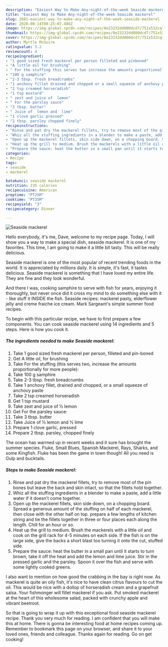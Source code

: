 ```yaml
---
description: "Easiest Way to Make Any-night-of-the-week Seaside mackerel"
title: "Easiest Way to Make Any-night-of-the-week Seaside mackerel"
slug: 2681-easiest-way-to-make-any-night-of-the-week-seaside-mackerel
date: 2020-08-14T08:25:07.486Z
image: https://img-global.cpcdn.com/recipes/8e23232dd800dcd7/751x532cq70/seaside-mackerel-recipe-main-photo.jpg
thumbnail: https://img-global.cpcdn.com/recipes/8e23232dd800dcd7/751x532cq70/seaside-mackerel-recipe-main-photo.jpg
cover: https://img-global.cpcdn.com/recipes/8e23232dd800dcd7/751x532cq70/seaside-mackerel-recipe-main-photo.jpg
author: Myrtle McGuire
ratingvalue: 3.2
reviewcount: 4
recipeingredient:
- "1 good sized fresh mackerel per person filleted and pinboned"
- "A little oil for brushing"
- " For the stuffing this serves two increase the amounts proportionally for more people"
- "100 g samphire"
- "2-3 tbsp. fresh breadcrumbs"
- "1 anchovy fillet drained and chopped or a small squeeze of anchovy paste"
- "2 tsp creamed horseradish"
- "1 tsp mustard"
- " zest and juice of  lemon"
- " For the parsley sauce"
- "3 tbsp. butter"
- " Juice of  lemon and  lime"
- "1 clove garlic pressed"
- "2 tbsp. parsley chopped finely"
recipeinstructions:
- "Rinse and pat dry the mackerel fillets, try to remove most of the pin bones but leave the back and skin intact, so that the fillets hold together."
- "Whiz all the stuffing ingredients in a blender to make a paste, add a little water if it doesn’t come together."
- "Open up the mackerel fillets, skin side down, on a chopping board. Spread a generous amount of the stuffing on half of each mackerel, then close with the other half on top. prepare a few lengths of kitchen string and tie the fillets together in three or four places each along the length. Chill for an hour or so."
- "Heat up the grill to medium. Brush the mackerels with a little oil and cook on the grill rack for 4-5 minutes on each side. If the fish is on the large side, give the backs a short blast too turning it onto the cut, stuffed side."
- "Prepare the sauce: heat the butter in a small pan until it starts to turn brown, take it off the heat and add the lemon and lime juice. Stir in the pressed garlic and the parsley. Spoon it over the fish and serve with some lightly cooked greens."
categories:
- Recipe
tags:
- seaside
- mackerel

katakunci: seaside mackerel 
nutrition: 235 calories
recipecuisine: American
preptime: "PT25M"
cooktime: "PT35M"
recipeyield: "3"
recipecategory: Dinner

---
```



![Seaside mackerel](https://img-global.cpcdn.com/recipes/8e23232dd800dcd7/751x532cq70/seaside-mackerel-recipe-main-photo.jpg)

Hello everybody, it's me, Dave, welcome to my recipe page. Today, I will show you a way to make a special dish, seaside mackerel. It is one of my favorites. This time, I am going to make it a little bit tasty. This will be really delicious.

Seaside mackerel is one of the most popular of recent trending foods in the world. It is appreciated by millions daily. It is simple, it's fast, it tastes delicious. Seaside mackerel is something that I have loved my entire life. They are fine and they look wonderful.

And there I was, cooking samphire to serve with fish for years, enjoying it thoroughly, but never once did it cross my mind to do something else with it - like stuff it INSIDE the fish. Seaside recipes: mackerel pasty, elderflower jelly and creme fraiche ice cream. Mark Sargeant&#39;s simple summer food recipes.


To begin with this particular recipe, we have to first prepare a few components. You can cook seaside mackerel using 14 ingredients and 5 steps. Here is how you cook it.

<!--inarticleads1-->

##### The ingredients needed to make Seaside mackerel:

1. Take 1 good sized fresh mackerel per person, filleted and pin-boned
1. Get A little oil, for brushing
1. Take  For the stuffing (this serves two, increase the amounts proportionally for more people):
1. Take 100 g samphire
1. Take 2-3 tbsp. fresh breadcrumbs
1. Take 1 anchovy fillet, drained and chopped, or a small squeeze of anchovy paste
1. Take 2 tsp creamed horseradish
1. Get 1 tsp mustard
1. Take  zest and juice of ½ lemon
1. Get  For the parsley sauce:
1. Take 3 tbsp. butter
1. Take  Juice of ½ lemon and ½ lime
1. Prepare 1 clove garlic, pressed
1. Prepare 2 tbsp. parsley, chopped finely


The ocean has warmed up in recent weeks and it sure has brought the summer species. Fluke, Small Blues, Spanish Mackerel, Rays, Sharks, and some Kingfish. Fluke has been the game in town though! All you need is Gulp and bucktails. 

<!--inarticleads2-->

##### Steps to make Seaside mackerel:

1. Rinse and pat dry the mackerel fillets, try to remove most of the pin bones but leave the back and skin intact, so that the fillets hold together.
1. Whiz all the stuffing ingredients in a blender to make a paste, add a little water if it doesn’t come together.
1. Open up the mackerel fillets, skin side down, on a chopping board. Spread a generous amount of the stuffing on half of each mackerel, then close with the other half on top. prepare a few lengths of kitchen string and tie the fillets together in three or four places each along the length. Chill for an hour or so.
1. Heat up the grill to medium. Brush the mackerels with a little oil and cook on the grill rack for 4-5 minutes on each side. If the fish is on the large side, give the backs a short blast too turning it onto the cut, stuffed side.
1. Prepare the sauce: heat the butter in a small pan until it starts to turn brown, take it off the heat and add the lemon and lime juice. Stir in the pressed garlic and the parsley. Spoon it over the fish and serve with some lightly cooked greens.


I also want to mention on how good the crabbing in the bay is right now. As mackerel is quite an oily fish, it&#39;s nice to have clean citrus flavours to cut the oil. This would be nice with a dollop of horseradish cream and a grapefruit salsa. Your fishmonger will fillet mackerel if you ask. Put smoked mackerel at the heart of this wholesome salad, packed with crunchy apple and vibrant beetroot. 

So that is going to wrap it up with this exceptional food seaside mackerel recipe. Thank you very much for reading. I am confident that you will make this at home. There is gonna be interesting food at home recipes coming up. Remember to bookmark this page on your browser, and share it to your loved ones, friends and colleague. Thanks again for reading. Go on get cooking!
